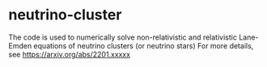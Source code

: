 # neutrino-cluster
The code is used to numerically solve non-relativistic and relativistic Lane-Emden equations of neutrino clusters (or neutrino stars)
For more details, see https://arxiv.org/abs/2201.xxxxx
